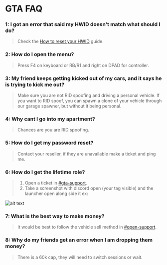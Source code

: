 # GTA FAQ

### 1: I got an error that said my HWID doesn't match what should I do?
> Check the [How to reset your HWID](/General-Guides-and-Info/How-to-reset-your-HWID.md) guide.

### 2: How do I open the menu?
> Press F4 on keyboard or RB/R1 and right on DPAD for controller.

### 3: My friend keeps getting kicked out of my cars, and it says he is trying to kick me out?
> Make sure you are not RID spoofing and driving a personal vehicle. If you want to RID spoof, you can spawn a clone of your vehicle through our garage spawner, but without it being personal.

### 4: Why cant I go into my apartment?
> Chances are you are RID spoofing.

### 5: How do I get my password reset? 
> Contact your reseller, if they are unavailable make a ticket and ping me.

### 6: How do I get the lifetime role? 
> 1. Open a ticket in [#gta-support](https://discord.com/channels/756197840518119476/771077552495656971). 
> 2. Take a screenshot with discord open (your tag visible) and the launcher open along side it ex:

![alt text](https://i.imgur.com/teN1n5Q.png "Verification Example")

### 7: What is the best way to make money? 
> It would be best to follow the vehicle sell method in [#open-support](https://discord.com/channels/756197840518119476/807140716693422087).

### 8: Why do my friends get an error when I am dropping them money?
> There is a 60k cap, they will need to switch sessions or wait.